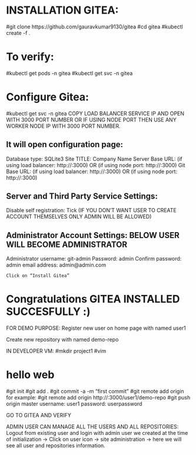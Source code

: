 <h1> INSTALLATION GITEA: </h1>
#git clone https://github.com/gauravkumar9130/gitea
#cd gitea
#kubectl create -f .

<h1> To verify: </h1>
#kubectl get pods -n gitea
#kubectl get svc -n gitea

<h1> Configure Gitea: </h1>
#kubectl get svc -n gitea
COPY LOAD BALANCER SERVICE IP AND OPEN WITH 3000 PORT NUMBER OR IF USING NODE PORT THEN USE ANY WORKER NODE IP WITH 3000 PORT NUMBER.

<h2> It will open configuration page: </h2> 
Database type: SQLite3
Site TITLE: Company Name
Server Base URL: (if using load balancer: http://<LOAD BALANCER IP>:3000) OR (if using node port: http://<ANY WOKER IP>:3000)
Git Base URL: (if using load balancer: http://<LOAD BALANCER IP>:3000) OR (if using node port: http://<ANY WOKER IP>:3000)

<h2> Server and Third Party Service Settings: </h2>
Disable self registration: Tick (IF YOU DON’T WANT USER TO CREATE ACCOUNT THEMSELVES ONLY ADMIN WILL BE ALLOWED)

<h2> Administrator Account Settings: BELOW USER WILL BECOME ADMINISTRATOR </h2>
	Administrator username: git-admin
	Password: admin
	Confirm password: admin
	email address: admin@admin.com

	Click on “Install Gitea”

<h1> Congratulations GITEA INSTALLED SUCCESFULLY :) </h1>


FOR DEMO PURPOSE:
Register new user on home page with named user1

Create new repository with named demo-repo

IN DEVELOPER VM:
#mkdir project1
#vim
<h1> hello web </h1>
#git init
#git add .
#git commit -a -m “first commit”
#git remote add origin <REPOSITORY URL> 
	for example: #git remote add origin http://<LOAD BALANCER OR ANY WORKER IP>:3000/user1/demo-repo
#git push origin master
username: user1
password: userpassword

GO TO GITEA AND VERIFY


ADMIN USER CAN MANAGE ALL THE USERS AND ALL REPOSITORIES:
Logout from existing user and login with admin user we created at the time of initialization -> Click on user icon -> site administration -> here we will see all user and repositories information.

